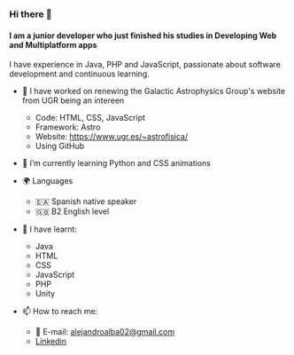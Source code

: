 ### Hi there 👋
#### I am a junior developer who just finished his studies in Developing Web and Multiplatform apps
I have experience in Java, PHP and JavaScript, passionate about software development and continuous learning.

- 🔭 I have worked on renewing the Galactic Astrophysics Group's website from UGR being an intereen
    - Code: HTML, CSS, JavaScript
    - Framework: Astro
    - Website: https://www.ugr.es/~astrofisica/
    - Using GitHub

- 🌱 I’m currently learning Python and CSS animations

- 🌍 Languages
    - 🇪🇦 Spanish native speaker
    - 🇬🇧 B2 English level

- 📘 I have learnt:
    - Java
    - HTML
    - CSS
    - JavaScript
    - PHP
    - Unity

- 📫 How to reach me:
    - 📨 E-mail: alejandroalba02@gmail.com 
    - [Linkedin](https://www.linkedin.com/in/alejandro-alba-castillo-69583b186?utm_source=share&utm_campaign=share_via&utm_content=profile&utm_medium=android_app)

<!--
**AlejandroAlbaCastillo/AlejandroAlbaCastillo** is a ✨ _special_ ✨ repository because its `README.md` (this file) appears on your GitHub profile.
Here are some ideas to get you started:
- 🔭 I’m currently working on ...
- 🌱 I’m currently learning ...
- 👯 I’m looking to collaborate on ...
- 🤔 I’m looking for help with ...
- 💬 Ask me about ...
- 📫 How to reach me: ...
- 😄 Pronouns: ...
- ⚡ Fun fact: ...
-->
